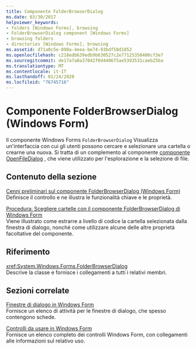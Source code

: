 ```yaml
---
title: Componente FolderBrowserDialog
ms.date: 03/30/2017
helpviewer_keywords:
- folders [Windows Forms], browsing
- FolderBrowserDialog component [Windows Forms]
- browsing folders
- directories [Windows Forms], browsing
ms.assetid: d71a0c5e-898a-4eea-be74-93bdf50d1852
ms.openlocfilehash: c218edb639edb9b630527c2e77125358400cf3e7
ms.sourcegitcommit: de17a7a0a37042f0d4406f5ae5393531caeb25ba
ms.translationtype: MT
ms.contentlocale: it-IT
ms.lasthandoff: 01/24/2020
ms.locfileid: "76745716"
---
```

# <a name="folderbrowserdialog-component-windows-forms"></a>Componente FolderBrowserDialog (Windows Form)
Il componente Windows Forms `FolderBrowserDialog` Visualizza un'interfaccia con cui gli utenti possono cercare e selezionare una cartella o crearne una nuova. Si tratta di un complemento al componente [componente OpenFileDialog](openfiledialog-component-windows-forms.md) , che viene utilizzato per l'esplorazione e la selezione di file.  
  
## <a name="in-this-section"></a>Contenuto della sezione  
 [Cenni preliminari sul componente FolderBrowserDialog (Windows Form)](folderbrowserdialog-component-overview-windows-forms.md)  
 Definisce il controllo e ne illustra le funzionalità chiave e le proprietà.  
  
 [Procedura: Scegliere cartelle con il componente FolderBrowserDialog di Windows Form](how-to-choose-folders-with-the-windows-forms-folderbrowserdialog-component.md)  
 Viene illustrato come estrarre a livello di codice la cartella selezionata dalla finestra di dialogo, nonché come utilizzare alcune delle altre proprietà facoltative del componente.  
  
## <a name="reference"></a>Riferimento  
 <xref:System.Windows.Forms.FolderBrowserDialog>  
 Descrive la classe e fornisce i collegamenti a tutti i relativi membri.  
  
## <a name="related-sections"></a>Sezioni correlate  
 [Finestre di dialogo in Windows Form](../dialog-boxes-in-windows-forms.md)  
 Fornisce un elenco di attività per le finestre di dialogo, che spesso contengono schede.  
  
 [Controlli da usare in Windows Form](controls-to-use-on-windows-forms.md)  
 Fornisce un elenco completo dei controlli Windows Form, con collegamenti alle informazioni sul relativo uso.
